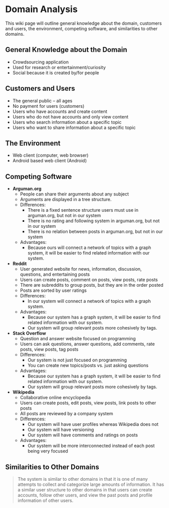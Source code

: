 # Domain Analysis #

This wiki page will outline general knowledge about the domain, customers and users, the environment, competing software, and similarities to other domains.

## General Knowledge about the Domain ##
  * Crowdsourcing application
  * Used for research or entertainment/curiosity
  * Social because it is created by/for people


## Customers and Users ##
  * The general public – all ages
  * No payment for users (customers)
  * Users who have accounts and create content
  * Users who do not have accounts and only view content
  * Users who search information about a specific topic
  * Users who want to share information about a specific topic

## The Environment ##
  * Web client (computer, web browser)
  * Android based web client (Android)

## Competing Software ##
  * **Arguman.org**
    * People can share their arguments about any subject
    * Arguments are displayed in a tree structure.
    * Differences:
      * There is a fixed sentence structure users must use in arguman.org, but not in our system
      * There is no rating and following system in arguman.org, but not in our system
      * There is no relation between posts in arguman.org, but not in our system
    * Advantages:
      * Because ours will connect a network of topics with a graph system, it will be easier to find related information with our system.
  * **Reddit**
    * User generated website for news, information, discussion, questions, and entertaining posts
    * Users can create posts, comment on posts, view posts, rate posts
    * There are subreddits to group posts, but they are in the order posted
    * Posts are sorted by user ratings
    * Differences:
      * In our system will connect a network of topics with a graph system.
    * Advantages:
      * Because our system has a graph system, it will be easier to find related information with our system.
      * Our system will group relevant posts more cohesively by tags.
  * **Stack Overflow**
    * Question and answer website focused on programming
    * Users can ask questions, answer questions, add comments, rate posts, view posts, tag posts
    * Differences:
      * Our system is not just focused on programming
      * You can create new topics/posts vs. just asking questions
    * Advantages:
      * Because our system has a graph system, it will be easier to find related information with our system.
      * Our system will group relevant posts more cohesively by tags.
  * **Wikipedia**
    * Collaborative online encyclopedia
    * Users can create posts, edit posts, view posts, link posts to other posts
    * All posts are reviewed by a company system
    * Differences:
      * Our system will have user profiles whereas Wikipedia does not
      * Our system will have versioning
      * Our system will have comments and ratings on posts
    * Advantages:
      * Our system will be more interconnected instead of each post being very focused

## Similarities to Other Domains ##
> The system is similar to other domains in that it is one of many attempts to collect and categorize large amounts of information. It has a similar user structure to other domains in that users can create accounts, follow other users, and view the past posts and profile information of other users.
